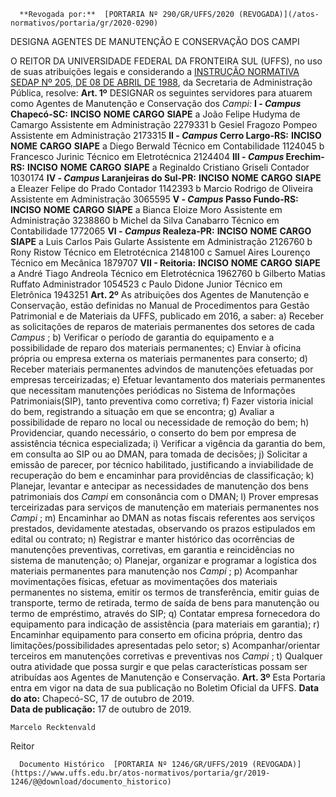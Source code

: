      **Revogada por:**  [PORTARIA Nº 290/GR/UFFS/2020 (REVOGADA)](/atos-normativos/portaria/gr/2020-0290) 

   DESIGNA AGENTES DE MANUTENÇÃO E CONSERVAÇÃO DOS CAMPI  

 O REITOR DA UNIVERSIDADE FEDERAL DA FRONTEIRA SUL (UFFS), no uso de suas atribuições legais e considerando a [INSTRUÇÃO NORMATIVA SEDAP Nº 205, DE 08 DE ABRIL DE 1988](https://www.cetem.gov.br/sustentavel/pdf/Leis_avulsas/1988_09_de_abril_INT_205-SEDAP.pdf), da Secretaria de Administração Pública, resolve:   **Art. 1º**  DESIGNAR os seguintes servidores para atuarem como Agentes de Manutenção e Conservação dos *Campi:* **I - *Campus*  Chapecó-SC:**      **INCISO**   **NOME**   **CARGO**   **SIAPE**     a   João Felipe Hudyma de Camargo   Assistente em Administração   2279331     b   Gesiel Fragozo Pompeo   Assistente em Administração   2173315     **II - *Campus*  Cerro Largo-RS:**      **INCISO**   **NOME**   **CARGO**   **SIAPE**     a   Diego Berwald   Técnico em Contabilidade   1124045     b   Francesco Jurinic   Técnico em Eletrotécnica   2124404     **III - *Campus*  Erechim-RS:**      **INCISO**   **NOME**   **CARGO**   **SIAPE**     a   Reginaldo Cristiano Griseli   Contador   1030174     **IV - *Campus*  Laranjeiras do Sul-PR:**      **INCISO**   **NOME**   **CARGO**   **SIAPE**     a   Eleazer Felipe do Prado   Contador   1142393     b   Marcio Rodrigo de Oliveira   Assistente em Administração   3065595     **V - *Campus*  Passo Fundo-RS:**      **INCISO**   **NOME**   **CARGO**   **SIAPE**     a   Bianca Eloize Moro   Assistente em Administração   3238860     b   Michel da Silva Canabarro   Técnico em Contabilidade   1772065     **VI - *Campus*  Realeza-PR:**      **INCISO**   **NOME**   **CARGO**   **SIAPE**     a   Luis Carlos Pais Gularte   Assistente em Administração   2126760     b   Rony Ristow   Técnico em Eletrotécnica   2148100     c   Samuel Aires Lourenço   Técnico em Mecânica   1879707     **VII - Reitoria:**      **INCISO**   **NOME**   **CARGO**   **SIAPE**     a   André Tiago Andreola   Técnico em Eletrotécnica   1962760     b   Gilberto Matias Ruffato   Administrador   1054523     c   Paulo Didone Junior   Técnico em Eletrônica   1943251       **Art. 2º**  As atribuições dos Agentes de Manutenção e Conservação, estão definidas no Manual de Procedimentos para Gestão Patrimonial e de Materiais da UFFS, publicado em 2016, a saber: a) Receber as solicitações de reparos de materiais permanentes dos setores de cada *Campus* ; b) Verificar o período de garantia do equipamento e a possibilidade de reparo dos materiais permanentes; c) Enviar à oficina própria ou empresa externa os materiais permanentes para conserto; d) Receber materiais permanentes advindos de manutenções efetuadas por empresas terceirizadas; e) Efetuar levantamento dos materiais permanentes que necessitam manutenções periódicas no Sistema de Informações Patrimoniais(SIP), tanto preventiva como corretiva; f) Fazer vistoria inicial do bem, registrando a situação em que se encontra; g) Avaliar a possibilidade de reparo no local ou necessidade de remoção do bem; h) Providenciar, quando necessário, o conserto do bem por empresa de assistência técnica especializada; i) Verificar a vigência da garantia do bem, em consulta ao SIP ou ao DMAN, para tomada de decisões; j) Solicitar a emissão de parecer, por técnico habilitado, justificando a inviabilidade de recuperação do bem e encaminhar para providências de classificação; k) Planejar, levantar e antecipar as necessidades de manutenção dos bens patrimoniais dos *Campi*  em consonância com o DMAN; l) Prover empresas terceirizadas para serviços de manutenção em materiais permanentes nos *Campi* ; m) Encaminhar ao DMAN as notas fiscais referentes aos serviços prestados, devidamente atestadas, observando os prazos estipulados em edital ou contrato; n) Registrar e manter histórico das ocorrências de manutenções preventivas, corretivas, em garantia e reincidências no sistema de manutenção; o) Planejar, organizar e programar a logística dos materiais permanentes para manutenção nos *Campi* ; p) Acompanhar movimentações físicas, efetuar as movimentações dos materiais permanentes no sistema, emitir os termos de transferência, emitir guias de transporte, termo de retirada, termo de saída de bens para manutenção ou termo de empréstimo, através do SIP; q) Contatar empresa fornecedora do equipamento para indicação de assistência (para materiais em garantia); r) Encaminhar equipamento para conserto em oficina própria, dentro das limitações/possibilidades apresentadas pelo setor; s) Acompanhar/orientar terceiros em manutenções corretivas e preventivas nos *Campi* ; t) Qualquer outra atividade que possa surgir e que pelas características possam ser atribuídas aos Agentes de Manutenção e Conservação.   **Art. 3º**  Esta Portaria entra em vigor na data de sua publicação no Boletim Oficial da UFFS.        **Data do ato:** Chapecó-SC, 17 de outubro de 2019.   
 **Data de publicação:**  17 de outubro de 2019. 

    Marcelo Recktenvald   
 Reitor 

      Documento Histórico  [PORTARIA Nº 1246/GR/UFFS/2019 (REVOGADA)](https://www.uffs.edu.br/atos-normativos/portaria/gr/2019-1246/@@download/documento_historico)     
      